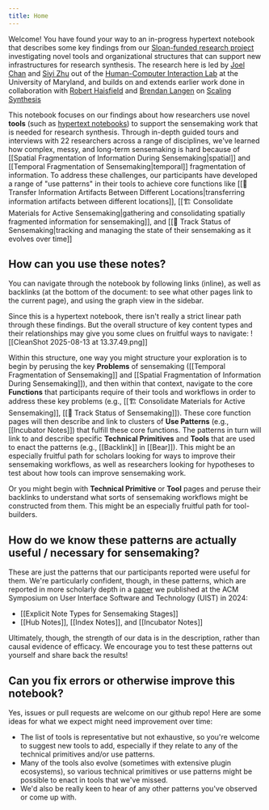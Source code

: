 ```yaml
---
title: Home
---
```


Welcome! You have found your way to an in-progress hypertext notebook that describes some key findings from our [Sloan-funded research project](https://oasisresearchlab.github.io/synthesis-infrastructure-foundation/index.html) investigating novel tools and organizational structures that can support new infrastructures for research synthesis. The research here is led by [Joel Chan](http://joelchan.me/) and [Siyi Zhu](https://www.siyizhu.net/) out of the [Human-Computer Interaction Lab](https://hcil.umd.edu/) at the University of Maryland, and builds on and extends earlier work done in collaboration with [Robert Haisfield](https://robhaisfield.com/about) and [Brendan Langen](https://www.brendanlangen.com/) on [Scaling Synthesis](https://scalingsynthesis.com/)

This notebook focuses on our findings about how researchers use novel **tools** (such as [hypertext notebooks](https://scalingsynthesis.com/q-what-is-a-hypertext-notebook/)) to support the sensemaking work that is needed for research synthesis. Through in-depth guided tours and interviews with 22 researchers across a range of disciplines, we've learned how complex, messy, and long-term sensemaking is hard because of [[Spatial Fragmentation of Information During Sensemaking|spatial]] and [[Temporal Fragmentation of Sensemaking|temporal]] fragmentation of information. To address these challenges, our participants have developed a range of "use patterns" in their tools to achieve core functions like [[🚛 Transfer Information Artifacts Between Different Locations|transferring information artifacts between different locations]], [[🏗️ Consolidate Materials for Active Sensemaking|gathering and consolidating spatially fragmented information for sensemaking]], and [[🎢 Track Status of Sensemaking|tracking and managing the state of their sensemaking as it evolves over time]]
## How can you use these notes?
You can navigate through the notebook by following links (inline), as well as backlinks (at the bottom of the document: to see what other pages link to the current page), and using the graph view in the sidebar.

Since this is a hypertext notebook, there isn't really a strict linear path through these findings. But the overall structure of key content types and their relationships may give you some clues on fruitful ways to navigate:
![[CleanShot 2025-08-13 at 13.37.49.png]]

Within this structure, one way you might structure your exploration is to begin by perusing the key **Problems** of sensemaking ([[Temporal Fragmentation of Sensemaking]] and [[Spatial Fragmentation of Information During Sensemaking]]), and then within that context, navigate to the core **Functions** that participants require of their tools and workflows in order to address these key problems (e.g., [[🏗️ Consolidate Materials for Active Sensemaking]], [[🎢 Track Status of Sensemaking]]). These core function pages will then describe and link to clusters of **Use Patterns** (e.g., [[Incubator Notes]]) that fulfill these core functions.  The patterns in turn will link to and describe specific **Technical Primitives** and **Tools** that are used to enact the patterns (e.g., [[Backlink]] in [[Bear]]). This might be an especially fruitful path for scholars looking for ways to improve their sensemaking workflows, as well as researchers looking for hypotheses to test about how tools can improve sensemaking work.

Or you might begin with **Technical Primitive** or **Tool** pages and peruse their backlinks to understand what sorts of sensemaking workflows might be constructed from them. This might be an especially fruitful path for tool-builders.
## How do we know these patterns are actually useful / necessary for sensemaking?

These are just the patterns that our participants reported were useful for them. We're particularly confident, though, in these patterns, which are reported in more scholarly depth in a [paper](https://dl.acm.org/doi/10.1145/3654777.3676338) we published at the ACM Symposium on User Interface Software and Technology (UIST) in 2024:
- [[Explicit Note Types for Sensemaking Stages]]
- [[Hub Notes]], [[Index Notes]], and [[Incubator Notes]]

Ultimately, though, the strength of our data is in the description, rather than causal evidence of efficacy. We encourage you to test these patterns out yourself and share back the results!
## Can you fix errors or otherwise improve this notebook? 

Yes, issues or pull requests are welcome on our github repo! Here are some ideas for what we expect might need improvement over time:
* The list of tools is representative but not exhaustive, so you're welcome to suggest new tools to add, especially if they relate to any of the technical primitives and/or use patterns. 
* Many of the tools also evolve (sometimes with extensive plugin ecosystems), so various technical primitives or use patterns might be possible to enact in tools that we've missed. 
* We'd also be really keen to hear of any other patterns you've observed or come up with. 